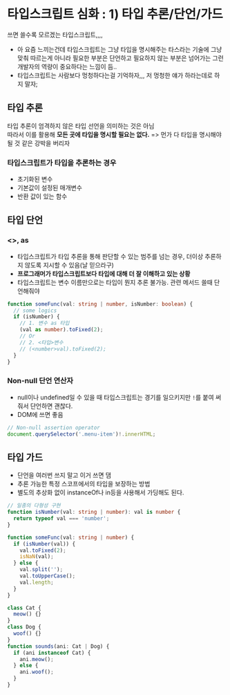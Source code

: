 # 타입스크립트 심화 : 1) 타입 추론/단언/가드

쓰면 쓸수록 모르겠는 타입스크립트,,,,  
- 아 요즘 느끼는건데 타입스크립트는 그냥 타입을 명시해주는 타스라는 기술에 그냥 맞춰 따르는게 아니라 필요한 부분은 단언하고 필요하지 않는 부분은 넘어가는 그런 개발자의 역량이 중요하다는 느낌이 듬..  
- 타입스크립트는 사람보다 멍청하다는걸 기억하자,,, 저 멍청한 얘가 하라는데로 하지 말자;

## 타입 추론

타입 추론이 엄격하지 않은 타입 선언을 의미하는 것은 아님  
따라서 이를 활용해 **모든 곳에 타입을 명시할 필요는 없다.** => 먼가 다 타입을 명시해야될 것 같은 강박을 버리자

### 타입스크립트가 타입을 추론하는 경우

- 초기화된 변수
- 기본값이 설정된 매개변수
- 반환 값이 있는 함수

## 타입 단언

### <>, as

- 타입스크립트가 타입 추론을 통해 판단할 수 있는 범주를 넘는 경우, 더이상 추론하지 않도록 지시할 수 있음(날 믿으라구)  
- **프로그래머가 타입스크립트보다 타입에 대해 더 잘 이해하고 있는 상황**  
- 타입스크립트는 변수 이름만으로는 타입이 뭔지 추론 불가능. 관련 메서드 쓸때 단언해줘야

```ts
function someFunc(val: string | number, isNumber: boolean) {
  // some logics
  if (isNumber) {
    // 1. 변수 as 타입
    (val as number).toFixed(2);
    // Or
    // 2. <타입>변수
    // (<number>val).toFixed(2);
  }
}
```

### Non-null 단언 연산자

- null이나 undefined일 수 있을 때 타입스크립트는 경기를 일으키지만 `!`를 붙여 써줘서 단언하면 괜찮다.
- DOM에 쓰면 좋음

```ts
// Non-null assertion operator
document.querySelector('.menu-item')!.innerHTML;
```

## 타입 가드

- 단언을 여러번 쓰지 말고 이거 쓰면 댐
- 추론 가능한 특정 스코프에서의 타입을 보장하는 방법
- 별도의 추상화 없이 instanceOf나 in등을 사용해서 가딩해도 된다.
```ts
// 일종의 다형성 구현
function isNumber(val: string | number): val is number {
  return typeof val === 'number';
}

function someFunc(val: string | number) {
  if (isNumber(val)) {
    val.toFixed(2);
    isNaN(val);
  } else {
    val.split('');
    val.toUpperCase();
    val.length;
  }
}

class Cat {
  meow() {}
}
class Dog {
  woof() {}
}
function sounds(ani: Cat | Dog) {
  if (ani instanceof Cat) {
    ani.meow();
  } else {
    ani.woof();
  }
}
```